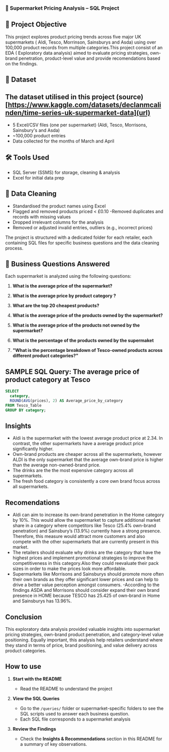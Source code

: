 ### 🛒 Supermarket Pricing Analysis – SQL Project




## 📌 Project Objective

This project explores product pricing trends across five major UK supermarkets  ( Aldi, Tesco, Morrinson, Sainsburys and Asda) using over 100,000 product records from multiple categories.This project consist of an EDA ( Exploratory data analysis) aimed to evaluate  pricing strategies, own-brand penetration, product-level value and provide recomendations based on the findings.





## 🧩 Dataset
The dataset utilised in this project (source)
[https://www.kaggle.com/datasets/declanmcalinden/time-series-uk-supermarket-data](url)
------
- 5 Excel/CSV files (one per supermarket)
(Aldi, Tesco, Morrisons, Sainsbury's and Asda)
- ~100,000 product entries
- Data collected for the months of March and April 




## 🛠️ Tools Used

- SQL Server (SSMS) for storage, cleaning & analysis
- Excel for initial data prep






## 🧼 Data Cleaning

- Standardised the product names using Excel
- Flagged and removed products priced < £0.10
-Removed duplicates and records with missing values 
- Dropped irrelevant columns for the analysis 
- Removed or adjusted invalid entries, outliers (e.g., incorrect prices)





The project is structured with a dedicated folder for each retailer, each containing SQL files for specific business questions and the data cleaning process.

## 🧠 Business Questions Answered
Each supermarket is analyzed using the following questions:


1. **What is the average price of the supermarket?**

2. **What is the average price by product category ?**

3. **What are the top 20 cheapest products?**

4. **What is the average price of the products owned by the supermarket?**

5. **What is the average price of the products not owned by the supermarket?**

6. **What is the percentage of the products owned by the supermaket**

7. **"What is the percentage breakdown of Tesco-owned products across different product categories?"**


##  SAMPLE SQL Query: The average price of product category at Tesco


```sql
SELECT 
  category,
  ROUND(AVG(prices), 2) AS Average_price_by_category
FROM Tesco_Table
GROUP BY category;
```


## Insights  
- Aldi is the supermarket with the lowest average product price at 2.34. In contrast, the other supermarkets have a average product price significantly higher.
- Own-brand products are cheaper across all the supermarkets, however ALDI is the only supermarket that the average own-brand price is higher than the average non-owned-brand price.
- The drinks are the the most expensive category across all supermarkets.
- The fresh food category is consistently a core own brand focus across all supermarkets. 

## Recomendations
- Aldi can aim to increase its own-brand penetration in the Home category by 10%. This would allow the supermarket to capture additional market share in a category where competitors like Tesco (25.4% own-brand penetration) and Sainsbury’s (13.9%) currently have a strong presence. Therefore, this measure would attract more customers and also compete with the other supermarkets that are currently present in this market. 
- The retailers should evaluate why drinks are the category that have the highest prices and implement promotional strategies to improve the competitiveness in this category.Also they could reevaluate their pack sizes in order to make the prices look more affordable.
- Supermarkets like Morrisons and Sainsburys should promote more often their own brands as they offer significant lower prices and can help to drive a better value perception amongst consumers.
-According to the findings ASDA and Morrisons should consider expand their own brand presence in HOME  because  TESCO has 25.425 of own-brand in Home and Sainsburys has 13.96%.

## Conclusion
 This exploratory data analysis provided valuable insights into supermarket pricing strategies, own-brand product penetration, and category-level value positioning. Equally important, this analysis help retailers understand where they stand in terms of price, brand positioning, and value delivery across product categories.

 
## How to use 
1. **Start with the README**
   - Read the README to understand the project

2. **View the SQL Queries**
   - Go to the `/queries/` folder or supermarket-specific folders to see the SQL scripts used to answer each business question.
   - Each SQL file corresponds to a supermarket analysis 

3. **Review the Findings**
   - Check the **Insights & Recommendations** section in this README for a summary of key observations.
   
